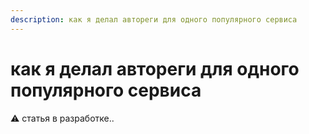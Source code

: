 ```yaml
---
description: как я делал автореги для одного популярного сервиса
---
```


# как я делал автореги для одного популярного сервиса

⚠️ статья в разработке..
